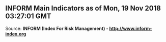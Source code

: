 ## INFORM Main Indicators as of Mon, 19 Nov 2018 03:27:01 GMT

Source: **INFORM (Index For Risk Management) - http://www.inform-index.org**